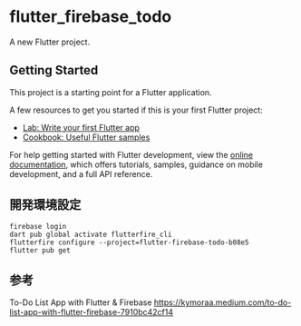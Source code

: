 # flutter_firebase_todo

A new Flutter project.

## Getting Started

This project is a starting point for a Flutter application.

A few resources to get you started if this is your first Flutter project:

- [Lab: Write your first Flutter app](https://docs.flutter.dev/get-started/codelab)
- [Cookbook: Useful Flutter samples](https://docs.flutter.dev/cookbook)

For help getting started with Flutter development, view the
[online documentation](https://docs.flutter.dev/), which offers tutorials,
samples, guidance on mobile development, and a full API reference.

## 開発環境設定

```
firebase login
dart pub global activate flutterfire_cli
flutterfire configure --project=flutter-firebase-todo-b08e5
flutter pub get
```

## 参考

To-Do List App with Flutter & Firebase
https://kymoraa.medium.com/to-do-list-app-with-flutter-firebase-7910bc42cf14

